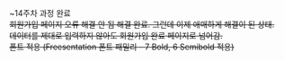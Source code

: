 ~14주차 과정 완료 <br>
<del>회원가입 페이지 오류 해결 안 됨<del> 해결 완료. 그런데 이제 애매하게 해결이 된 상태. <br> 데이터를 제대로 입력하지 않아도 회원가입 완료 페이지로 넘어감. <br>
폰트 적용 (Freesentation 폰트 패밀리 - 7 Bold, 6 Semibold 적용)
